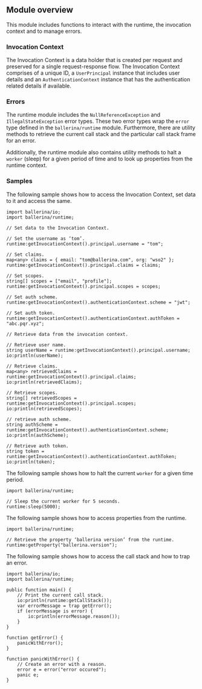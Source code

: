 ## Module overview

This module includes functions to interact with the runtime, the invocation context and to manage errors.

### Invocation Context

The Invocation Context is a data holder that is created per request and preserved for a single request-response flow.
The Invocation Context comprises of a unique ID, a `UserPrincipal` instance that includes user details and an 
 `AuthenticationContext` instance that has the authentication related details if available.

### Errors

The runtime module includes the `NullReferenceException` and `IllegalStateException` error types. These two error 
types wrap the `error` type defined in the `ballerina/runtime` module. Furthermore, there are utility methods to 
retrieve the current call stack and the particular call stack frame for an error. 

Additionally, the runtime module also contains utility methods to halt a `worker` (sleep) for a given period of time
  and to look up properties from the runtime context.

### Samples

The following sample shows how to access the Invocation Context, set data to it and access the same.
```ballerina
import ballerina/io;
import ballerina/runtime;

// Set data to the Invocation Context.

// Set the username as ‘tom’.
runtime:getInvocationContext().principal.username = "tom";

// Set claims.
map<any> claims = { email: "tom@ballerina.com", org: "wso2" };
runtime:getInvocationContext().principal.claims = claims;

// Set scopes.
string[] scopes = ["email", "profile"];
runtime:getInvocationContext().principal.scopes = scopes;

// Set auth scheme.
runtime:getInvocationContext().authenticationContext.scheme = "jwt";

// Set auth token.
runtime:getInvocationContext().authenticationContext.authToken = "abc.pqr.xyz";

// Retrieve data from the invocation context.

// Retrieve user name.
string userName = runtime:getInvocationContext().principal.username;
io:println(userName);

// Retrieve claims.
map<any> retrievedClaims = runtime:getInvocationContext().principal.claims;
io:println(retrievedClaims);

// Retrieve scopes.
string[] retrievedScopes = runtime:getInvocationContext().principal.scopes;
io:println(retrievedScopes);

// retrieve auth scheme.
string authScheme = runtime:getInvocationContext().authenticationContext.scheme;
io:println(authScheme);

// Retrieve auth token.
string token = runtime:getInvocationContext().authenticationContext.authToken;
io:println(token);
```

The following sample shows how to halt the current `worker` for a given time period.
```ballerina
import ballerina/runtime;

// Sleep the current worker for 5 seconds.
runtime:sleep(5000);
```

The following sample shows how to access properties from the runtime. 
```ballerina
import ballerina/runtime;

// Retrieve the property ‘ballerina version’ from the runtime.
runtime:getProperty("ballerina.version");
```

The following sample shows how to access the call stack and how to trap an error.

```ballerina
import ballerina/io;
import ballerina/runtime;

public function main() {
    // Print the current call stack.
    io:println(runtime:getCallStack());
    var errorMessage = trap getError();
    if (errorMessage is error) {
        io:println(errorMessage.reason());
    }
}

function getError() {
    panicWithError();
}

function panicWithError() {
    // Create an error with a reason.
    error e = error("error occured");
    panic e;
}
```
